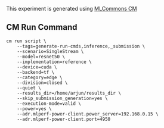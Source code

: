 This experiment is generated using [MLCommons CM](https://github.com/mlcommons/ck)
## CM Run Command
```
cm run script \
	--tags=generate-run-cmds,inference,_submission \
	--scenario=SingleStream \
	--model=resnet50 \
	--implementation=reference \
	--device=cuda \
	--backend=tf \
	--category=edge \
	--division=closed \
	--quiet \
	--results_dir=/home/arjun/results_dir \
	--skip_submission_generation=yes \
	--execution-mode=valid \
	--power=yes \
	--adr.mlperf-power-client.power_server=192.168.0.15 \
	--adr.mlperf-power-client.port=4950
```